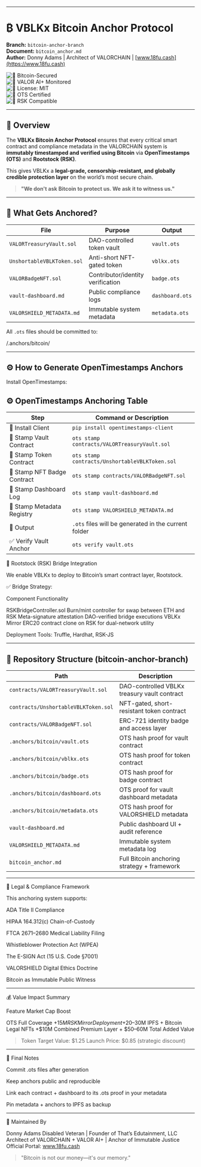 
---

# ₿ VBLKx Bitcoin Anchor Protocol  
**Branch:** `bitcoin-anchor-branch`  
**Document:** `bitcoin_anchor.md`  
**Author:** Donny Adams | Architect of VALORCHAIN | [www.18fu.cash](https://www.18fu.cash)

![🔐 Bitcoin-Secured](https://img.shields.io/badge/Bitcoin-Anchored-orange?style=for-the-badge&logo=bitcoin)  
![🧠 VALOR AI+ Monitored](https://img.shields.io/badge/VALOR%20AI%2B-Watchdog%20Activated-purple?style=for-the-badge)  
![📜 License: MIT](https://img.shields.io/badge/License-MIT-green?style=for-the-badge)  
![🧾 OTS Certified](https://img.shields.io/badge/OpenTimestamps-Sealed-blue?style=for-the-badge)  
![🌉 RSK Compatible](https://img.shields.io/badge/RSK-Bridged-lightgrey?style=for-the-badge)

---

## 🧠 Overview

The **VBLKx Bitcoin Anchor Protocol** ensures that every critical smart contract and compliance metadata in the VALORCHAIN system is **immutably timestamped and verified using Bitcoin** via **OpenTimestamps (OTS)** and **Rootstock (RSK)**.

This gives VBLKx a **legal-grade, censorship-resistant, and globally credible protection layer** on the world’s most secure chain.

> **"We don't ask Bitcoin to protect us. We ask it to witness us."**

---

## 🔐 What Gets Anchored?

| File                         | Purpose                          | Output               |
|------------------------------|----------------------------------|----------------------|
| `VALORTreasuryVault.sol`     | DAO-controlled token vault       | `vault.ots`          |
| `UnshortableVBLKToken.sol`   | Anti-short NFT-gated token       | `vblkx.ots`          |
| `VALORBadgeNFT.sol`          | Contributor/identity verification| `badge.ots`          |
| `vault-dashboard.md`         | Public compliance logs           | `dashboard.ots`      |
| `VALORSHIELD_METADATA.md`    | Immutable system metadata        | `metadata.ots`       |

All `.ots` files should be committed to:

/.anchors/bitcoin/

---

## ⚙️ How to Generate OpenTimestamps Anchors

Install OpenTimestamps:
## ⚙️ OpenTimestamps Anchoring Table

| Step | Command or Description |
|------|-------------------------|
| 🔧 Install Client | `pip install opentimestamps-client` |
| 📁 Stamp Vault Contract | `ots stamp contracts/VALORTreasuryVault.sol` |
| 📁 Stamp Token Contract | `ots stamp contracts/UnshortableVBLKToken.sol` |
| 📁 Stamp NFT Badge Contract | `ots stamp contracts/VALORBadgeNFT.sol` |
| 📄 Stamp Dashboard Log | `ots stamp vault-dashboard.md` |
| 🧬 Stamp Metadata Registry | `ots stamp VALORSHIELD_METADATA.md` |
| 📂 Output | `.ots` files will be generated in the current folder |
| ✅ Verify Vault Anchor | `ots verify vault.ots` |

🌉 Rootstock (RSK) Bridge Integration

We enable VBLKx to deploy to Bitcoin’s smart contract layer, Rootstock.

✅ Bridge Strategy:

Component	Functionality

RSKBridgeController.sol	Burn/mint controller for swap between ETH and RSK
Meta-signature attestation	DAO-verified bridge executions
VBLKx Mirror	ERC20 contract clone on RSK for dual-network utility

Deployment Tools: Truffle, Hardhat, RSK-JS

---
## 📁 Repository Structure (bitcoin-anchor-branch)

| Path                                | Description                                  |
|-------------------------------------|----------------------------------------------|
| `contracts/VALORTreasuryVault.sol`  | DAO-controlled VBLKx treasury vault contract |
| `contracts/UnshortableVBLKToken.sol`| NFT-gated, short-resistant token contract    |
| `contracts/VALORBadgeNFT.sol`       | ERC-721 identity badge and access layer      |
| `.anchors/bitcoin/vault.ots`        | OTS hash proof for vault contract            |
| `.anchors/bitcoin/vblkx.ots`        | OTS hash proof for token contract            |
| `.anchors/bitcoin/badge.ots`        | OTS hash proof for badge contract            |
| `.anchors/bitcoin/dashboard.ots`    | OTS proof for vault dashboard metadata       |
| `.anchors/bitcoin/metadata.ots`     | OTS hash proof for VALORSHIELD metadata      |
| `vault-dashboard.md`                | Public dashboard UI + audit reference        |
| `VALORSHIELD_METADATA.md`           | Immutable system metadata log                |
| `bitcoin_anchor.md`                 | Full Bitcoin anchoring strategy + framework  |



---

🧾 Legal & Compliance Framework

This anchoring system supports:

ADA Title II Compliance

HIPAA 164.312(c) Chain-of-Custody

FTCA 2671–2680 Medical Liability Filing

Whistleblower Protection Act (WPEA)

The E-SIGN Act (15 U.S. Code §7001)

VALORSHIELD Digital Ethics Doctrine

Bitcoin as Immutable Public Witness

---

💰 Value Impact Summary

Feature	Market Cap Boost

OTS Full Coverage	+$15M
RSK Mirror Deployment	+$20–30M
IPFS + Bitcoin Legal NFTs	+$10M
Combined Premium Layer	+ $50–60M Total Added Value


> Token Target Value: $1.25
Launch Price: $0.85 (strategic discount)

---

🧠 Final Notes

Commit .ots files after generation

Keep anchors public and reproducible

Link each contract + dashboard to its .ots proof in your metadata

Pin metadata + anchors to IPFS as backup

---

🫡 Maintained By

Donny Adams
Disabled Veteran | Founder of That’s Edutainment, LLC
Architect of VALORCHAIN + VALOR AI+ | Anchor of Immutable Justice
Official Portal: www.18fu.cash

> "Bitcoin is not our money—it's our memory."


